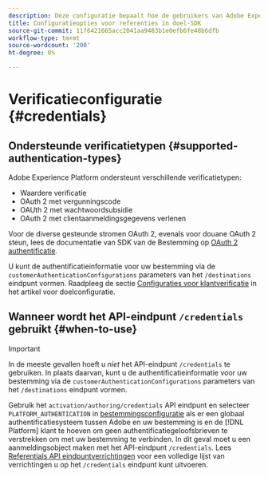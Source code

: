 ```yaml
---
description: Deze configuratie bepaalt hoe de gebruikers van Adobe Experience Platform voor authentiek verklaren aan uw bestemmingshindpunt om gegevens te activeren.
title: Configuratieopties voor referenties in doel-SDK
source-git-commit: 11f6421665acc2041aa9483b1e0efb6fe48b6dfb
workflow-type: tm+mt
source-wordcount: '200'
ht-degree: 0%

---
```


# Verificatieconfiguratie {#credentials}

## Ondersteunde verificatietypen {#supported-authentication-types}

Adobe Experience Platform ondersteunt verschillende verificatietypen:

* Waardere verificatie
* OAuth 2 met vergunningscode
* OAUth 2 met wachtwoordsubsidie
* OAuth 2 met clientaanmeldingsgegevens verlenen

Voor de diverse gesteunde stromen OAuth 2, evenals voor douane OAuth 2 steun, lees de documentatie van SDK van de Bestemming op [OAuth 2 authentificatie](./oauth2-authentication.md).

U kunt de authentificatieinformatie voor uw bestemming via de `customerAuthenticationConfigurations` parameters van het `/destinations` eindpunt vormen. Raadpleeg de sectie [Configuraties voor klantverificatie](./destination-configuration.md#customer-authentication-configurations) in het artikel voor doelconfiguratie.

## Wanneer wordt het API-eindpunt `/credentials` gebruikt {#when-to-use}

>[!IMPORTANT]
>
>In de meeste gevallen hoeft u *niet* het API-eindpunt `/credentials` te gebruiken. In plaats daarvan, kunt u de authentificatieinformatie voor uw bestemming via de `customerAuthenticationConfigurations` parameters van het `/destinations` eindpunt vormen.

Gebruik het `activation/authoring/credentials` API eindpunt en selecteer `PLATFORM_AUTHENTICATION` in [bestemmingsconfiguratie](./destination-configuration.md#destination-delivery) als er een globaal authentificatiesysteem tussen Adobe en uw bestemming is en de [!DNL Platform] klant te hoeven om geen authentificatiegeloofsbrieven te verstrekken om met uw bestemming te verbinden. In dit geval moet u een aanmeldingsobject maken met het API-eindpunt `/credentials`. Lees [Referentials API eindpuntverrichtingen](./credentials-configuration-api.md) voor een volledige lijst van verrichtingen u op het `/credentials` eindpunt kunt uitvoeren.